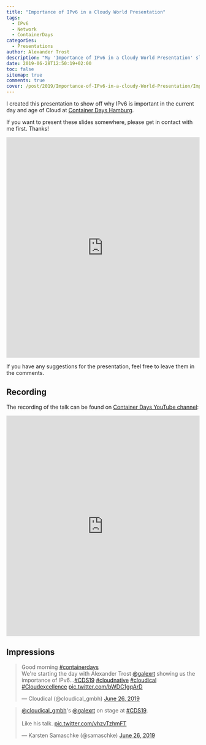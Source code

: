 ```yaml
---
title: "Importance of IPv6 in a Cloudy World Presentation"
tags:
  - IPv6
  - Network
  - ContainerDays
categories:
  - Presentations
author: Alexander Trost
description: "My 'Importance of IPv6 in a Cloudy World Presentation' slides which I held at the ContainerDays Hamburg 2019."
date: 2019-06-28T12:50:19+02:00
toc: false
sitemap: true
comments: true
cover: /post/2019/Importance-of-IPv6-in-a-cloudy-World-Presentation/Importance-of-IPv6-in-a-cloudy-World-Presentation.png
---
```


I created this presentation to show off why IPv6 is important in the current day and age of Cloud at [Container Days Hamburg](https://containerdays.io/).

If you want to present these slides somewhere, please get in contact with me first. Thanks!

<iframe src="https://docs.google.com/presentation/d/e/2PACX-1vSTUOUprgklcX5m9_Xdl6gaGL1PxRvumW0IFrinej0e4cXyIqlGYs8tqusLBA1_ASJXRX5MGJ-v_KnP/embed?start=false&loop=true&delayms=5000" frameborder="0" width="100%" height="575" allowfullscreen="true" mozallowfullscreen="true" webkitallowfullscreen="true"></iframe>

If you have any suggestions for the presentation, feel free to leave them in the comments.

## Recording

The recording of the talk can be found on [Container Days YouTube channel](https://www.youtube.com/channel/UCi1CejrHbE6QPz37dG9gMFA):

<iframe width="100%" height="575px" src="https://www.youtube.com/embed/oZKC1i1KYPQ?list=PLHhKcdBlprMdg-fwPD1b3IjBRR_Ga09H0" frameborder="0" allow="accelerometer; autoplay; encrypted-media; gyroscope; picture-in-picture" allowfullscreen></iframe>

## Impressions

<blockquote class="twitter-tweet" data-lang="en"><p lang="en" dir="ltr">Good morning <a href="https://twitter.com/hashtag/containerdays?src=hash&amp;ref_src=twsrc%5Etfw">#containerdays</a><br>We&#39;re starting the day with Alexander Trost <a href="https://twitter.com/galexrt?ref_src=twsrc%5Etfw">@galexrt</a> showing us the importance of IPv6...<a href="https://twitter.com/hashtag/CDS19?src=hash&amp;ref_src=twsrc%5Etfw">#CDS19</a> <a href="https://twitter.com/hashtag/cloudnative?src=hash&amp;ref_src=twsrc%5Etfw">#cloudnative</a> <a href="https://twitter.com/hashtag/cloudical?src=hash&amp;ref_src=twsrc%5Etfw">#cloudical</a> <a href="https://twitter.com/hashtag/Cloudexcellence?src=hash&amp;ref_src=twsrc%5Etfw">#Cloudexcellence</a> <a href="https://t.co/bWDC1gqArD">pic.twitter.com/bWDC1gqArD</a></p>&mdash; Cloudical (@cloudical_gmbh) <a href="https://twitter.com/cloudical_gmbh/status/1143783269021945856?ref_src=twsrc%5Etfw">June 26, 2019</a></blockquote>
<script async src="https://platform.twitter.com/widgets.js" charset="utf-8"></script>

<blockquote class="twitter-tweet" data-lang="en"><p lang="en" dir="ltr"><a href="https://twitter.com/cloudical_gmbh?ref_src=twsrc%5Etfw">@cloudical_gmbh</a>&#39;s <a href="https://twitter.com/galexrt?ref_src=twsrc%5Etfw">@galexrt</a> on stage at <a href="https://twitter.com/hashtag/CDS19?src=hash&amp;ref_src=twsrc%5Etfw">#CDS19</a>. <br><br>Like his talk. <a href="https://t.co/vhzvTzhmFT">pic.twitter.com/vhzvTzhmFT</a></p>&mdash; Karsten Samaschke (@samaschke) <a href="https://twitter.com/samaschke/status/1143783409954828293?ref_src=twsrc%5Etfw">June 26, 2019</a></blockquote>
<script async src="https://platform.twitter.com/widgets.js" charset="utf-8"></script>
